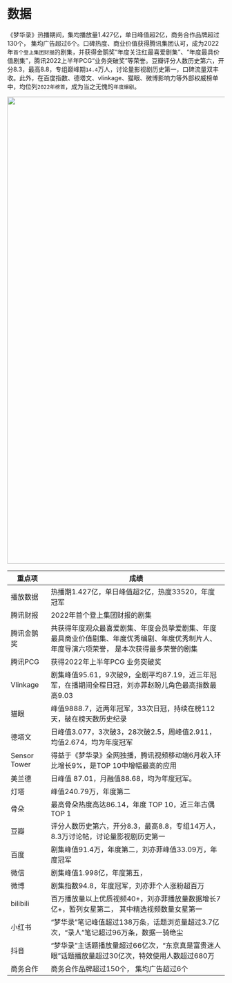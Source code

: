 # 数据

《梦华录》热播期间，集均播放量1.427亿，单日峰值超2亿，商务合作品牌超过130个， 集均广告超过6个。口碑热度、商业价值获得腾讯集团认可，成为2022年`首个登上集团财报`的剧集，并获得金鹅奖“年度关注红最喜爱剧集”、“年度最具价值剧集”，腾讯2022上半年PCG“业务突破奖”等荣誉。豆瓣评分人数历史第六，开分8.3，最高8.8，专组巅峰期`14.4`万人，讨论量影视剧历史第一，口碑流量双丰收。此外，在百度指数、德塔文、vlinkage、猫眼、微博影响力等外部权威榜单中，均位列`2022年榜首`，成为当之无愧的`年度爆剧`。

<img src="/image/data/shujushouye.jpg" width="1080">

| 重点项 | 成绩 |
| --- | --- |
| 播放数据 | 热播期1.427亿，单日峰值超2亿，热度33520，年度冠军 |
| 腾讯财报 | 2022年首个登上集团财报的剧集 |
| 腾讯金鹅奖 | 共获得年度观众最喜爱剧集、年度会员挚爱剧集、年度最具商业价值剧集、年度优秀编剧、年度优秀制片人、年度导演六项荣誉， 是本次获得最多荣誉的剧集 |
| 腾讯PCG | 获得2022年上半年PCG 业务突破奖 |
| Vlinkage | 剧集峰值95.61，9次破9，全剧平均87.19，近三年冠军，在播期间全程日冠，刘亦菲赵盼儿角色最高指数最高9.03 |
| 猫眼  | 峰值9888.7，近两年冠军，33次日冠，持续在榜112天，破在榜天数历史纪录 |
| 德塔文 | 日峰值3.077，3次破3，28次破2.5，周峰值2.911，均值2.674，均为年度冠军 |
| Sensor Tower | 得益于《梦华录》全网独播，腾讯视频移动端6月收入环比增长9%，是TOP 10中增幅最高的应用 |
| 美兰德 | 日峰值 87.01，月融值88.68，均为年度冠军。 |
| 灯塔  | 峰值240.79万，年度第二 |
| 骨朵  | 最高骨朵热度高达86.14，年度 TOP 10，近三年古偶 TOP 1 |
| 豆瓣  | 评分人数历史第六，开分8.3，最高8.8，专组14万人，8.3万讨论帖，讨论量影视剧历史第一 |
| 百度  | 剧集峰值91.4万，年度第二，刘亦菲峰值33.09万，年度冠军 |
| 微信  | 剧集峰值1.998亿，年度第五， |
| 微博  | 剧集指数94.8，年度冠军，刘亦菲个人涨粉超百万 |
| bilibili | 百万播放量以上优质视频40+，刘亦菲播放量数据增长7亿+，暂列女星第二， 其中精选视频数量女星第一 |
| 小红书 | “梦华录”笔记峰值超过138万条，话题浏览量超过3.7亿次，“录人”笔记超过96万条，数据一骑绝尘 |
| 抖音  | “梦华录”主话题播放量超过66亿次，“东京真是富贵迷人眼”话题播放量超过30亿次，特效使用人数超过680万 |
| 商务合作 | 商务合作品牌超过150个， 集均广告超过6个 |
